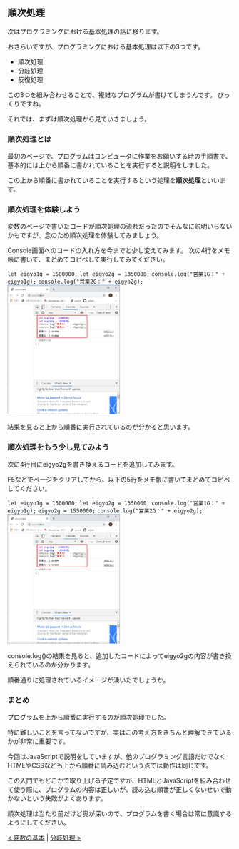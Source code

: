 ## 順次処理
次はプログラミングにおける基本処理の話に移ります。

おさらいですが、プログラミングにおける基本処理は以下の3つです。
- 順次処理
- 分岐処理
- 反復処理

この3つを組み合わせることで、複雑なプログラムが書けてしまうんです。
びっくりですね。

それでは、まずは順次処理から見ていきましょう。

### 順次処理とは
最初のページで、プログラムはコンピュータに作業をお願いする時の手順書で、基本的には上から順番に書かれていることを実行すると説明をしました。

この上から順番に書かれていることを実行するという処理を**順次処理**といいます。


### 順次処理を体験しよう
変数のページで書いたコードが順次処理の流れだったのでそんなに説明いらないかもですが、念のため順次処理を体験してみましょう。

Console画面へのコードの入れ方を今までと少し変えてみます。
次の4行をメモ帳に書いて、まとめてコピペして実行してみてください。

`let eigyo1g = 1500000;`
`let eigyo2g = 1350000;`
`console.log("営業1G：" + eigyo1g);`
`console.log("営業2G：" + eigyo2g);`
<img src="./img/seq01.png" width="50%"/>

結果を見ると上から順番に実行されているのが分かると思います。


### 順次処理をもう少し見てみよう
次に4行目にeigyo2gを書き換えるコードを追加してみます。

F5などでページをクリアしてから、以下の5行をメモ帳に書いてまとめてコピペしてください。

`let eigyo1g = 1500000;`
`let eigyo2g = 1350000;`
`console.log("営業1G：" + eigyo1g);`
`eigyo2g = 1550000;`
`console.log("営業2G：" + eigyo2g);`
<img src="./img/seq01.png" width="50%"/>

console.log()の結果を見ると、追加したコードによってeigyo2gの内容が書き換えられているのが分かります。

順番通りに処理されているイメージが湧いたでしょうか。


### まとめ
プログラムを上から順番に実行するのが順次処理でした。

特に難しいことを言ってないですが、実はこの考え方をきちんと理解できているかが非常に重要です。

今回はJavaScriptで説明をしていますが、他のプログラミング言語だけでなくHTMLやCSSなども上から順番に読み込むという点では動作は同じです。

この入門でもどこかで取り上げる予定ですが、HTMLとJavaScriptを組み合わせて使う際に、プログラムの内容は正しいが、読み込む順番が正しくないせいで動かないという失敗がよくあります。

順次処理は当たり前だけど奥が深いので、プログラムを書く場合は常に意識するようにしてください。

[< 変数の基本](./index3.html) | [分岐処理 >](./index5.html)
